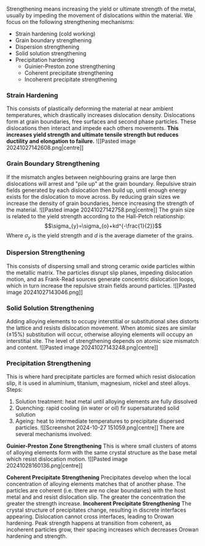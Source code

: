 Strengthening means increasing the yield or ultimate strength of the metal, usually by impeding the movement of dislocations within the material.
We focus on the following strengthening mechanisms:
- Strain hardening (cold working)
- Grain boundary strengthening
- Dispersion strengthening
- Solid solution strengthening
- Precipitation hardening
	- Guinier-Preston zone strengthening
	- Coherent precipitate strengthening
	- Incoherent precipitate strengthening
### Strain Hardening
This consists of plastically deforming the material at near ambient temperatures, which drastically increases dislocation density.
Dislocations form at grain boundaries, free surfaces and second phase particles.
These dislocations then interact and impede each others movements.
**This increases yield strength and ultimate tensile strength but reduces ductility and elongation to failure.**
![[Pasted image 20241027142608.png|centre]]
### Grain Boundary Strengthening
If the mismatch angles between neighbouring
grains are large then dislocations will arrest and "pile up" at the grain boundary.
Repulsive strain fields generated by each dislocation then build up, until enough energy exists for the dislocation to move across.
By reducing grain sizes we increase the density of grain boundaries, hence increasing the strength of the material.
![[Pasted image 20241027142758.png|centre]]
The grain size is related to the yield strength according to the Hall-Petch relationship:
$$\sigma_{y}=\sigma_{o}+kd^{-\frac{1}{2}}$$
Where $\sigma_y$ is the yield strength and $d$ is the average diameter of the grains. 
### Dispersion Strengthening
This consists of dispersing small and strong ceramic oxide particles within the metallic matrix. The particles disrupt slip planes, impeding dislocation motion, and as Frank-Read sources generate concentric dislocation loops, which in turn increase the repulsive strain fields around particles.
![[Pasted image 20241027143046.png]]
### Solid Solution Strengthening
Adding alloying elements to occupy interstitial or substitutional sites distorts the lattice and resists dislocation movement. When atomic sizes are similar ($\pm 15$%) substitution will occur, otherwise alloying elements will occupy an interstitial site.
The level of strengthening depends on atomic size mismatch and content.
![[Pasted image 20241027143248.png|centre]]
### Precipitation Strengthening
This is where hard precipitate particles are formed which resist dislocation slip, it is used in aluminium, titanium, magnesium, nickel and steel alloys.
Steps:
1) Solution treatment: heat metal until alloying elements are fully dissolved
2) Quenching: rapid cooling (in water or oil) fir supersaturated solid solution
3) Ageing: heat to intermediate temperatures to precipitate dispersed particles.
![[Screenshot 2024-10-27 151059.png|centre]]
There are several mechanisms involved:

**Guinier-Preston Zone Strengthening**
This is where small clusters of atoms of alloying elements form with the same crystal structure as the base metal which resist dislocation motion.
![[Pasted image 20241028160136.png|centre]]

**Coherent Precipitate Strengthening**
Precipitates develop when the local concentration of alloying elements matches that of another phase. The particles are coherent (i.e. there are no clear boundaries) with the host metal and and resist dislocation slip. The greater the concentration the greater the strength increase.
**Incoherent Precipitate Strengthening**
The crystal structure of precipitates change, resulting in discrete interfaces appearing. Dislocation cannot cross interfaces, leading to Orowan hardening.
Peak strength happens at transition from coherent, as incoherent particles grow, their spacing increases which decreases Orowan hardening and strength.
